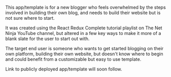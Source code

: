 This app/template is for a new blogger who feels overwhelmed by the steps involved in building their own blog, and needs to build their website but is not sure where to start.

It was created using the React Redux Complete tutorial playlist on The Net Ninja YouTube channel, but altered in a few key ways to make it more of a blank slate for the user to start out with.

The target end user is someone who wants to get started blogging on their own platform, building their own website, but doesn't know where to begin and could benefit from a customizable but easy to use template.

Link to publicly deployed app/template will soon follow.